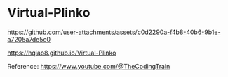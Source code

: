 # Virtual-Plinko
https://github.com/user-attachments/assets/c0d2290a-f4b8-40b6-9b1e-a7205a7de5c0

https://hqiao8.github.io/Virtual-Plinko

Reference: https://www.youtube.com/@TheCodingTrain
